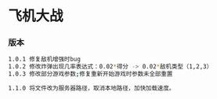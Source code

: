 # 飞机大战

### 版本
```bash
1.0.1 修复敌机增强时bug
1.0.2 修改炸弹出现几率表达式：0.02*得分 -> 0.02*敌机类型（1,2,3）
1.0.3 修改部分游戏参数;修复重新开始游戏时参数未全部重置

1.1.0 将文件改为服务器路径，取消本地路径，加快加载速度。
```